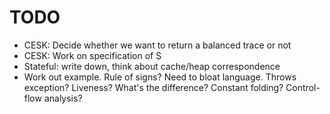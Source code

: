 # TODO

* CESK: Decide whether we want to return a balanced trace or not
* CESK: Work on specification of S
* Stateful: write down, think about cache/heap correspondence
* Work out example. Rule of signs? Need to bloat language. Throws exception?
  Liveness? What's the difference? Constant folding? Control-flow analysis?
